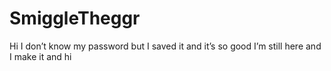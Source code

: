 # SmiggleTheggr
Hi I don’t know my password but I saved it and it’s so good I’m still here and I make it and hi 

